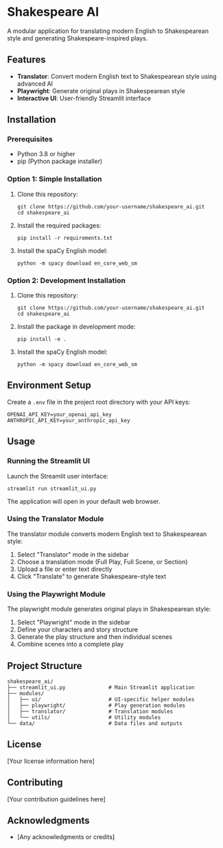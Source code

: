 # Shakespeare AI

A modular application for translating modern English to Shakespearean style and generating Shakespeare-inspired plays.

## Features

- **Translator**: Convert modern English text to Shakespearean style using advanced AI
- **Playwright**: Generate original plays in Shakespearean style
- **Interactive UI**: User-friendly Streamlit interface

## Installation

### Prerequisites

- Python 3.8 or higher
- pip (Python package installer)

### Option 1: Simple Installation

1. Clone this repository:
   ```
   git clone https://github.com/your-username/shakespeare_ai.git
   cd shakespeare_ai
   ```

2. Install the required packages:
   ```
   pip install -r requirements.txt
   ```

3. Install the spaCy English model:
   ```
   python -m spacy download en_core_web_sm
   ```

### Option 2: Development Installation

1. Clone this repository:
   ```
   git clone https://github.com/your-username/shakespeare_ai.git
   cd shakespeare_ai
   ```

2. Install the package in development mode:
   ```
   pip install -e .
   ```

3. Install the spaCy English model:
   ```
   python -m spacy download en_core_web_sm
   ```

## Environment Setup

Create a `.env` file in the project root directory with your API keys:

```
OPENAI_API_KEY=your_openai_api_key
ANTHROPIC_API_KEY=your_anthropic_api_key
```

## Usage

### Running the Streamlit UI

Launch the Streamlit user interface:

```
streamlit run streamlit_ui.py
```

The application will open in your default web browser.

### Using the Translator Module

The translator module converts modern English text to Shakespearean style:

1. Select "Translator" mode in the sidebar
2. Choose a translation mode (Full Play, Full Scene, or Section)
3. Upload a file or enter text directly
4. Click "Translate" to generate Shakespeare-style text

### Using the Playwright Module

The playwright module generates original plays in Shakespearean style:

1. Select "Playwright" mode in the sidebar
2. Define your characters and story structure
3. Generate the play structure and then individual scenes
4. Combine scenes into a complete play

## Project Structure

```
shakespeare_ai/
├── streamlit_ui.py              # Main Streamlit application
├── modules/
│   ├── ui/                      # UI-specific helper modules
│   ├── playwright/              # Play generation modules
│   ├── translator/              # Translation modules
│   └── utils/                   # Utility modules
└── data/                        # Data files and outputs
```

## License

[Your license information here]

## Contributing

[Your contribution guidelines here]

## Acknowledgments

- [Any acknowledgments or credits]